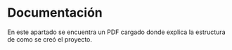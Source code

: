 # Documentación
En este apartado se encuentra un PDF cargado donde explica la estructura de como se creó el proyecto.